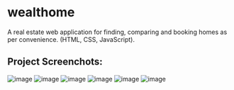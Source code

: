 # wealthome
 A real estate web application for finding, comparing and booking homes as per convenience. (HTML, CSS, JavaScript).

## Project Screenchots:

![image](https://github.com/user-attachments/assets/52e4d957-594b-403d-adcc-5b653dfe76cd)
![image](https://github.com/user-attachments/assets/14c86b36-da78-4b05-846f-4bdad0e1d75f)
![image](https://github.com/user-attachments/assets/8b416b14-6f29-4f60-8d9a-8647cdcff807) ![image](https://github.com/user-attachments/assets/99991323-ab3f-41e0-ae66-8a5a8982e417)
![image](https://github.com/user-attachments/assets/c9be97ae-47a4-443f-be2d-f8600554d3ca) ![image](https://github.com/user-attachments/assets/97ea9ac9-0813-46a0-beed-b43d6868ed4c)


